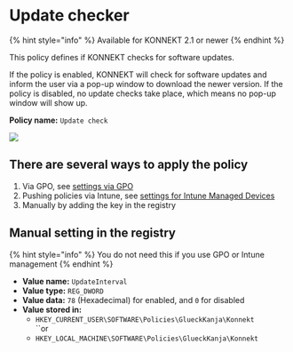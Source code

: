 # Update checker

{% hint style="info" %}
Available for KONNEKT 2.1 or newer
{% endhint %}

This policy defines if KONNEKT checks for software updates.

If the policy is enabled, KONNEKT will check for software updates and inform the user via a pop-up window to download the newer version. If the policy is disabled, no update checks take place, which means no pop-up window will show up.

**Policy name:** `Update check`

![](<../../.gitbook/assets/2022-05-18 16\_14\_26 UpdateCheck.png>)

## **There are several ways to apply the policy**

1. Via GPO, see [settings via GPO](../management-options/settings-via-gpo.md)
2. Pushing policies via Intune, see [settings for Intune Managed Devices](../management-options/setting-for-intune-managed-devices-1/)
3. Manually by adding the key in the registry

## Manual setting in the registry

{% hint style="info" %}
You do not need this if you use GPO or Intune management
{% endhint %}

* **Value name:** `UpdateInterval`
* **Value type:** `REG_DWORD`
* **Value data:** `78` (Hexadecimal) for enabled, and `0` for disabled
* **Value stored in:**
  * `HKEY_CURRENT_USER\SOFTWARE\Policies\GlueckKanja\Konnekt`\
    ``or
  * `HKEY_LOCAL_MACHINE\SOFTWARE\Policies\GlueckKanja\Konnekt`
